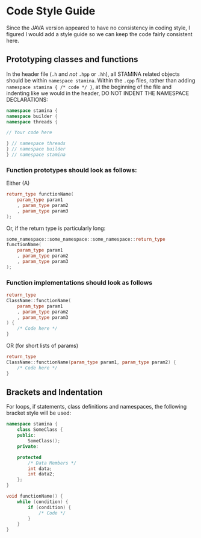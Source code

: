 # Code Style Guide

Since the JAVA version appeared to have no consistency in coding style, I figured I would add a style guide so we can keep the code fairly consistent here.

## Prototyping classes and functions

In the header file (`.h` and *not* `.hpp` or `.hh`), all STAMINA related objects should be within `namespace stamina`. Within the `.cpp` files, rather than adding `namespace stamina { /* code */ }`, at the beginning of the file and indenting like we would in the header, DO NOT INDENT THE NAMESPACE DECLARATIONS:

```cpp
namespace stamina {
namespace builder {
namespace threads {

// Your code here

} // namespace threads
} // namespace builder
} // namespace stamina
```

### Function prototypes should look as follows:
Either (A)
```cpp
return_type functionName(
    param_type param1
    , param_type param2
    , param_type param3
);

```
Or, if the return type is particularly long:
```cpp
some_namespace::some_namespace::some_namespace::return_type
functionName(
    param_type param1
    , param_type param2
    , param_type param3
);

```

### Function implementations should look as follows

```cpp
return_type
ClassName::functionName(
    param_type param1
    , param_type param2
    , param_type param3
) {
    /* Code here */
}

```
OR (for short lists of params)
```cpp
return_type
ClassName::functionName(param_type param1, param_type param2) {
    /* Code here */
}

```
## Brackets and Indentation

For loops, if statements, class definitions and namespaces, the following bracket style will be used:
```cpp
namespace stamina {
    class SomeClass {
    public:
        SomeClass();
    private:

    protected
        /* Data Members */
        int data;
        int data2;
    };
}
```
```cpp
void functionName() {
    while (condition) {
        if (condition) {
            /* Code */
        }
    }
}
```
